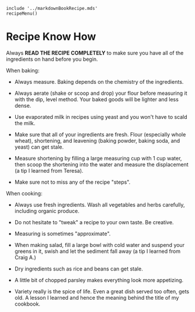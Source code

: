 ~~~ markdown-script
include '../markdownBookRecipe.mds'
recipeMenu()
~~~

# Recipe Know How

Always **READ THE RECIPE COMPLETELY** to make sure you have all of the ingredients on hand before
you begin.

When baking:

- Always measure. Baking depends on the chemistry of the ingredients.

- Always aerate (shake or scoop and drop) your flour before measuring it with the dip, level method.
  Your baked goods will be lighter and less dense.

- Use evaporated milk in recipes using yeast and you won't have to scald the milk.

- Make sure that all of your ingredients are fresh. Flour (especially whole wheat), shortening, and
  leavening (baking powder, baking soda, and yeast) can get stale.

- Measure shortening by filling a large measuring cup with 1 cup water, then scoop the shortening
  into the water and measure the displacement (a tip I learned from Teresa).

- Make sure not to miss any of the recipe "steps".

When cooking:

- Always use fresh ingredients. Wash all vegetables and herbs carefully, including organic produce.

- Do not hesitate to "tweak" a recipe to your own taste. Be creative.

- Measuring is sometimes "approximate".

- When making salad, fill a large bowl with cold water and suspend your greens in it, swish and let
  the sediment fall away (a tip I learned from Craig A.)

- Dry ingredients such as rice and beans can get stale.

- A little bit of chopped parsley makes everything look more appetizing.

- Variety really is the spice of life. Even a great dish served too often, gets old. A lesson I
  learned and hence the meaning behind the title of my cookbook.
